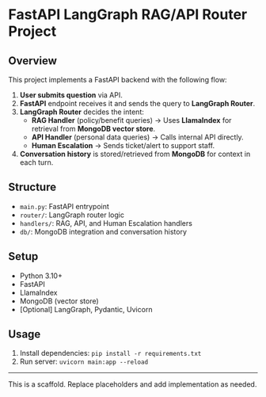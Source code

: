 # FastAPI LangGraph RAG/API Router Project

## Overview
This project implements a FastAPI backend with the following flow:

1. **User submits question** via API.
2. **FastAPI** endpoint receives it and sends the query to **LangGraph Router**.
3. **LangGraph Router** decides the intent:
    - **RAG Handler** (policy/benefit queries) → Uses **LlamaIndex** for retrieval from **MongoDB vector store**.
    - **API Handler** (personal data queries) → Calls internal API directly.
    - **Human Escalation** → Sends ticket/alert to support staff.
4. **Conversation history** is stored/retrieved from **MongoDB** for context in each turn.

## Structure
- `main.py`: FastAPI entrypoint
- `router/`: LangGraph router logic
- `handlers/`: RAG, API, and Human Escalation handlers
- `db/`: MongoDB integration and conversation history

## Setup
- Python 3.10+
- FastAPI
- LlamaIndex
- MongoDB (vector store)
- [Optional] LangGraph, Pydantic, Uvicorn

## Usage
1. Install dependencies: `pip install -r requirements.txt`
2. Run server: `uvicorn main:app --reload`

---
This is a scaffold. Replace placeholders and add implementation as needed.
